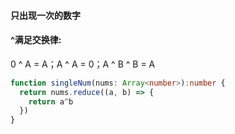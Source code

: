 #### 只出现一次的数字

#### ^满足交换律:
0 ^ A = A；A ^ A = 0；A ^ B ^ B = A


```typescript
function singleNum(nums: Array<number>):number {
  return nums.reduce((a, b) => {
    return a^b
  })
}
```
